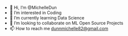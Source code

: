 - 👋 Hi, I’m @MichelleDun
- 👀 I’m interested in Coding
- 🌱 I’m currently learning Data Science
- 💞️ I’m looking to collaborate on ML Open Source Projects
- 📫 How to reach me dunnmichelle82@gmail.com

<!---
MichelleDun/MichelleDun is a ✨ special ✨ repository because its `README.md` (this file) appears on your GitHub profile.
You can click the Preview link to take a look at your changes.
--->
